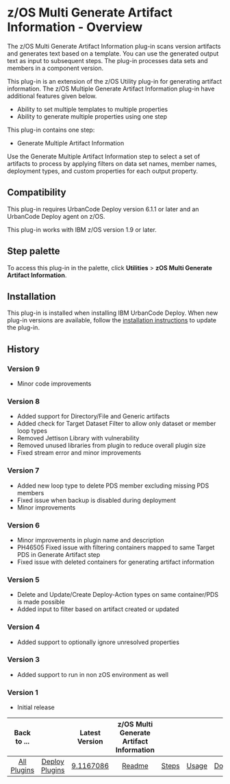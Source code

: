# z/OS Multi Generate Artifact Information - Overview



The z/OS Multi Generate Artifact Information plug-in scans version artifacts and generates text based on a template. You can use the generated output text as input to subsequent steps. The plug-in processes data sets and members in a component version.

This plug-in is an extension of the z/OS Utility plug-in for generating artifact information. The z/OS Multiple Generate Artifact Information plug-in have additional features given below.

* Ability to set multiple templates to multiple properties
* Ability to generate multiple properties using one step

This plug-in contains one step:

* Generate Multiple Artifact Information

Use the Generate Multiple Artifact Information step to select a set of artifacts to process by applying filters on data set names, member names, deployment types, and custom properties for each output property.

## Compatibility

This plug-in requires UrbanCode Deploy version 6.1.1 or later and an UrbanCode Deploy agent on z/OS.

This plug-in works with IBM z/OS version 1.9 or later.

## Step palette

To access this plug-in in the palette, click **Utilities** > **zOS Multi Generate Artifact Information**.

## Installation

This plug-in is installed when installing IBM UrbanCode Deploy. When new plug-in versions are available, follow the [installation instructions](https://community.ibm.com/community/user/wasdevops/blogs/laurel-dickson-bull1/2022/06/13/install-plugins "Installing plug-ins in UrbanCode Deploy") to update the plug-in.

## History

### Version 9

* Minor code improvements

### Version 8

* Added support for Directory/File and Generic artifacts
* Added check for Target Dataset Filter to allow only dataset or member loop types
* Removed Jettison Library with vulnerability
* Removed unused libraries from plugin to reduce overall plugin size
* Fixed stream error and minor improvements

### Version 7

* Added new loop type to delete PDS member excluding missing PDS members
* Fixed issue when backup is disabled during deployment
* Minor improvements

### Version 6

* Minor improvements in plugin name and description
* PH46505 Fixed issue with filtering containers mapped to same Target PDS in Generate Artifact step
* Fixed issue with deleted containers for generating artifact information

### Version 5

* Delete and Update/Create Deploy-Action types on same container/PDS is made possible
* Added input to filter based on artifact created or updated

### Version 4

* Added support to optionally ignore unresolved properties

### Version 3

* Added support to run in non zOS environment as well

### Version 1

* Initial release


|          Back to ...          |                                |                                                                                 Latest Version                                                                                  | z/OS Multi Generate Artifact Information |                   |                   |                           |
|:-----------------------------:|:------------------------------:|:-------------------------------------------------------------------------------------------------------------------------------------------------------------------------------:|:----------------------------------------:|:-----------------:|:-----------------:|:-------------------------:|
| [All Plugins](../../index.md) | [Deploy Plugins](../README.md) | [9.1167086](https://raw.githubusercontent.com/UrbanCode/IBM-UCD-PLUGINS/main/files/zos-multi-generate-artifact-info/ucd-plugins-zos-multi-generate-artifact-info-9.1167086.zip) |           [Readme](README.md)            | [Steps](steps.md) | [Usage](usage.md) | [Downloads](downloads.md) |
